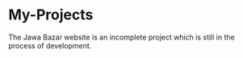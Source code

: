 # My-Projects

The Jawa Bazar website is an incomplete project which is still in the process of development.
